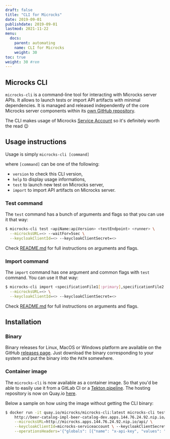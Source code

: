 ```yaml
---
draft: false
title: "CLI for Microcks"
date: 2019-09-01
publishdate: 2019-09-01
lastmod: 2021-11-22
menu:
  docs:
    parent: automating
    name: CLI for Microcks
    weight: 30
toc: true
weight: 30 #rem
---
```


## Microcks CLI

`microcks-cli` is a command-line tool for interacting with Microcks server APIs. It allows to launch tests or import API artifacts with minimal dependencies. It is managed and released independently of the core Microcks server components within its [own GitHub repository](https://github.com/microcks/microcks-cli).

The CLI makes usage of Microcks [Service Account](../service-account) so it's definitely worth the read 😉

## Usage instructions

Usage is simply `microcks-cli [command]`

where `[command]` can be one of the following:

* `version` to check this CLI version,
* `help` to display usage informations,
* `test` to launch new test on Microcks server,
* `import` to import API artifacts on Microcks server.

### Test command

The `test` command has a bunch of arguments and flags so that you can use it that way:

```sh
$ microcks-cli test <apiName:apiVersion> <testEndpoint> <runner> \
  --microcksURL=<> --waitFor=5sec \
  --keycloakClientId=<> --keycloakClientSecret=<>
```

Check [README.md](https://github.com/microcks/microcks-cli/blob/master/README.md) for full instructions on arguments and flags.

### Import command

The `import` command has one argument and common flags with `test` command. You can use it that way:

```sh
$ microcks-cli import <specificationFile1[:primary],specificationFile2[:primary]> \
  --microcksURL=<> \
  --keycloakClientId=<> --keycloakClientSecret=<>
```

Check [README.md](https://github.com/microcks/microcks-cli/blob/master/README.md) for full instructions on arguments and flags.

## Installation

### Binary

Binary releases for Linux, MacOS or Windows platform are available on the GitHub [releases page](https://github.com/microcks/microcks-cli/releases). Just download the binary corresponding to your system and put the binary into the `PATH` somewhere.

### Container image

The `microcks-cli` is now available as a container image. So that you'd be able to easily use it from a GitLab CI or a [Tekton pipeline](../tekton). The hosting repository is now on Quay.io [here](https://quay.io/repository/microcks/microcks-cli?tab=info).

Below a sample on how using the image without getting the CLI binary:

```sh
$ docker run -it quay.io/microcks/microcks-cli:latest microcks-cli test 'Beer Catalog API:0.9' \
    http://beer-catalog-impl-beer-catalog-dev.apps.144.76.24.92.nip.io/api/ POSTMAN \
    --microcksURL=http://microcks.apps.144.76.24.92.nip.io/api/ \
    --keycloakClientId=microcks-serviceaccount \ --keycloakClientSecret=7deb71e8-8c80-4376-95ad-00a399ee3ca1 --waitFor=8sec \
    --operationsHeaders='{"globals": [{"name": "x-api-key", "values": "my-values"}], "GET /beer": [{"name": "x-trace-id", "values": "xcvbnsdfghjklm"}]}'
```
